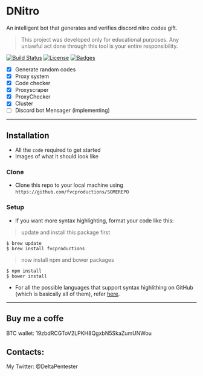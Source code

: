 # DNitro
An intelligent bot that generates and verifies discord nitro codes gift. 
>This project was developed only for educational purposes.
>Any unlawful act done through this tool is your entire responsibility.

[![Build Status](http://img.shields.io/travis/badges/badgerbadgerbadger.svg?style=flat-square)](https://travis-ci.org/badges/badgerbadgerbadger)
[![License](http://img.shields.io/:license-mit-blue.svg?style=flat-square)](http://badges.mit-license.org) 
[![Badges](http://img.shields.io/:badges-9/9-ff6799.svg?style=flat-square)](https://github.com/badges/badgerbadgerbadger)


- [X] Generate random codes
- [X] Proxy system
- [X] Code checker
- [X] Proxyscraper
- [X] ProxyChecker
- [X] Cluster
- [ ] Discord bot Mensager (implementing)

---

## Installation

- All the `code` required to get started
- Images of what it should look like

### Clone

- Clone this repo to your local machine using `https://github.com/fvcproductions/SOMEREPO`

### Setup

- If you want more syntax highlighting, format your code like this:

> update and install this package first

```shell
$ brew update
$ brew install fvcproductions
```

> now install npm and bower packages

```shell
$ npm install
$ bower install
```

- For all the possible languages that support syntax highlithing on GitHub (which is basically all of them), refer <a href="https://github.com/github/linguist/blob/master/lib/linguist/languages.yml" target="_blank">here</a>.

---


<h2>Buy me a coffe</h2>
BTC wallet: 19zbdRCGToV2LPKH8QgxbN5SkaZumUNWou


<h2>Contacts:</h2>
My Twitter: @DeltaPentester

